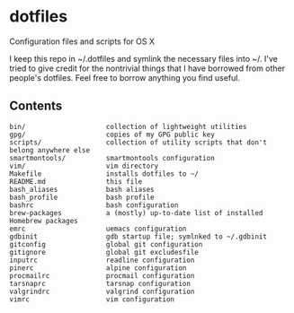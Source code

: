 dotfiles
========
Configuration files and scripts for OS X

I keep this repo in ~/.dotfiles and symlink the necessary files into ~/.
I've tried to give credit for the nontrivial things that I have borrowed
from other people's dotfiles. Feel free to borrow anything you find useful.

Contents
--------
    bin/                    collection of lightweight utilities
    gpg/                    copies of my GPG public key
    scripts/                collection of utility scripts that don't belong anywhere else
    smartmontools/          smartmontools configuration
    vim/                    vim directory
    Makefile                installs dotfiles to ~/
    README.md               this file
    bash_aliases            bash aliases
    bash_profile            bash profile
    bashrc                  bash configuration
    brew-packages           a (mostly) up-to-date list of installed Homebrew packages
    emrc                    uemacs configuration
    gdbinit                 gdb startup file; symlnked to ~/.gdbinit
    gitconfig               global git configuration
    gitignore               global git excludesfile
    inputrc                 readline configuration
    pinerc                  alpine configuration
    procmailrc              procmail configuration
    tarsnaprc               tarsnap configuration
    valgrindrc              valgrind configuration
    vimrc                   vim configuration
